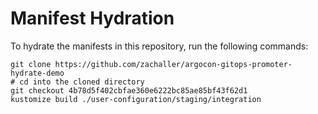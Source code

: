 # Manifest Hydration

To hydrate the manifests in this repository, run the following commands:

```shell
git clone https://github.com/zachaller/argocon-gitops-promoter-hydrate-demo
# cd into the cloned directory
git checkout 4b78d5f402cbfae360e6222bc85ae85bf43f62d1
kustomize build ./user-configuration/staging/integration
```
